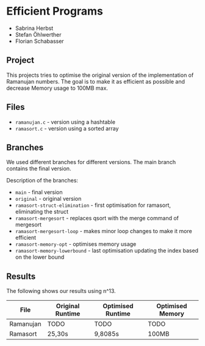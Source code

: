 # Efficient Programs
- Sabrina Herbst
- Stefan Öhlwerther
- Florian Schabasser

## Project
This projects tries to optimise the original version of the implementation of Ramanujan numbers.
The goal is to make it as efficient as possible and decrease Memory usage to 100MB max.

## Files
- `ramanujan.c` - version using a hashtable
- `ramasort.c` - version using a sorted array

## Branches
We used different branches for different versions. The main branch contains the final version.

Description of the branches:
* `main` - final version
* `original` - original version
* `ramasort-struct-elimination` - first optimisation for ramasort, eliminating the struct
* `ramasort-mergesort` - replaces qsort with the merge command of mergesort
* `ramasort-mergesort-loop` - makes minor loop changes to make it more efficient
* `ramasort-memory-opt` - optimises memory usage
* `ramasort-memory-lowerbound` - last optimisation updating the index based on the lower bound

## Results
The following shows our results using n^13. 

| File      | Original Runtime | Optimised Runtime | Optimised Memory |
|-----------|------------------|-------------------| ---------------- |
| Ramanujan | TODO             | TODO              | TODO             |
| Ramasort  | 25,30s           | 9,8085s           | 100MB            |
